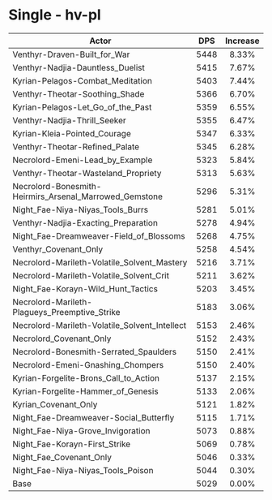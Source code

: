 # Single - hv-pl
| Actor | DPS | Increase |
|---|:---:|:---:|
|Venthyr-Draven-Built_for_War|5448|8.33%|
|Venthyr-Nadjia-Dauntless_Duelist|5415|7.67%|
|Kyrian-Pelagos-Combat_Meditation|5403|7.44%|
|Venthyr-Theotar-Soothing_Shade|5366|6.70%|
|Kyrian-Pelagos-Let_Go_of_the_Past|5359|6.55%|
|Venthyr-Nadjia-Thrill_Seeker|5355|6.47%|
|Kyrian-Kleia-Pointed_Courage|5347|6.33%|
|Venthyr-Theotar-Refined_Palate|5345|6.28%|
|Necrolord-Emeni-Lead_by_Example|5323|5.84%|
|Venthyr-Theotar-Wasteland_Propriety|5313|5.63%|
|Necrolord-Bonesmith-Heirmirs_Arsenal_Marrowed_Gemstone|5296|5.31%|
|Night_Fae-Niya-Niyas_Tools_Burrs|5281|5.01%|
|Venthyr-Nadjia-Exacting_Preparation|5278|4.94%|
|Night_Fae-Dreamweaver-Field_of_Blossoms|5268|4.75%|
|Venthyr_Covenant_Only|5258|4.54%|
|Necrolord-Marileth-Volatile_Solvent_Mastery|5216|3.71%|
|Necrolord-Marileth-Volatile_Solvent_Crit|5211|3.62%|
|Night_Fae-Korayn-Wild_Hunt_Tactics|5203|3.45%|
|Necrolord-Marileth-Plagueys_Preemptive_Strike|5183|3.06%|
|Necrolord-Marileth-Volatile_Solvent_Intellect|5153|2.46%|
|Necrolord_Covenant_Only|5152|2.43%|
|Necrolord-Bonesmith-Serrated_Spaulders|5150|2.41%|
|Necrolord-Emeni-Gnashing_Chompers|5150|2.40%|
|Kyrian-Forgelite-Brons_Call_to_Action|5137|2.15%|
|Kyrian-Forgelite-Hammer_of_Genesis|5133|2.06%|
|Kyrian_Covenant_Only|5121|1.82%|
|Night_Fae-Dreamweaver-Social_Butterfly|5115|1.71%|
|Night_Fae-Niya-Grove_Invigoration|5073|0.88%|
|Night_Fae-Korayn-First_Strike|5069|0.78%|
|Night_Fae_Covenant_Only|5046|0.33%|
|Night_Fae-Niya-Niyas_Tools_Poison|5044|0.30%|
|Base|5029|0.00%|
